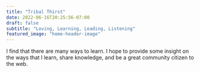 ```yaml
---
title: "Tribal Thirst"
date: 2022-06-16T20:25:56-07:00
draft: false
subtitle: "Loving, Learning, Leading, Listening"
featured_image: "home-header-image"
---
```


I find that there are many ways to learn. I hope to provide some insight on the ways that I learn, share knowledge, and be a great community citizen to the web.